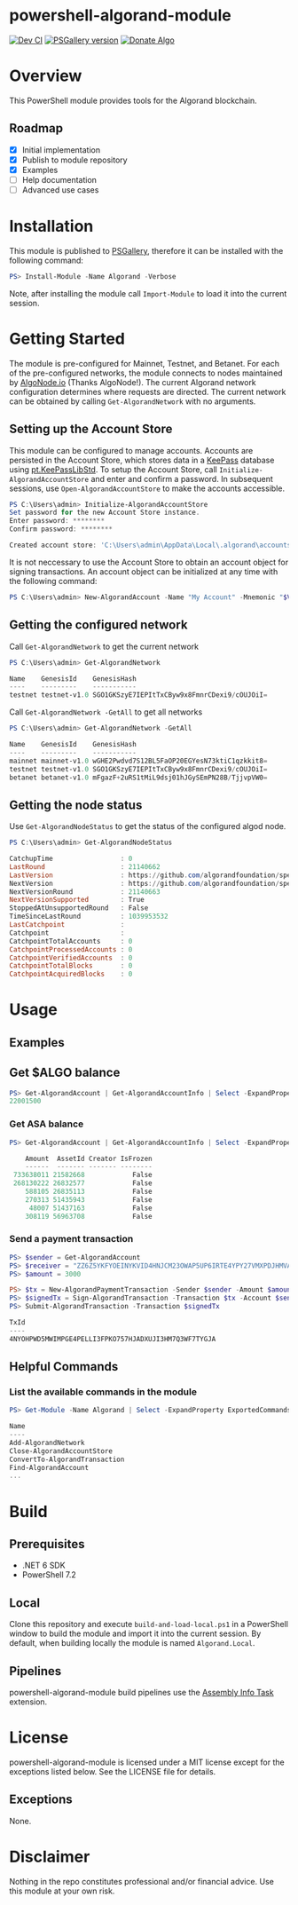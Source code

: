 # powershell-algorand-module
[![Dev CI](https://dev.azure.com/gbo-devops/github-pipelines/_apis/build/status/Algorand.PowerShell/Algorand.PowerShell%20Dev%20CI?branchName=develop)](https://dev.azure.com/gbo-devops/github-pipelines/_build/latest?definitionId=13&branchName=develop)
[![PSGallery version](https://img.shields.io/powershellgallery/v/Algorand?include_prereleases)](https://www.powershellgallery.com/packages/Algorand)
[![Donate Algo](https://img.shields.io/badge/Donate-ALGO-000000.svg?style=flat)](https://algoexplorer.io/address/EJMR773OGLFAJY5L2BCZKNA5PXLDJOWJK4ED4XDYTYH57CG3JMGQGI25DQ)

# Overview
This PowerShell module provides tools for the Algorand blockchain.

## Roadmap
- [x] Initial implementation
- [x] Publish to module repository
- [x] Examples
- [ ] Help documentation 
- [ ] Advanced use cases

# Installation
This module is published to [PSGallery](https://www.powershellgallery.com/packages/Algorand), therefore it can be installed with the following command:

```PowerShell
PS> Install-Module -Name Algorand -Verbose
```

Note, after installing the module call `Import-Module` to load it into the current session.

# Getting Started
The module is pre-configured for Mainnet, Testnet, and Betanet. For each of the pre-configured networks, the module connects to nodes maintained by [AlgoNode.io](https://algonode.io/) (Thanks AlgoNode!). The current Algorand network configuration determines where requests are directed. The current network can be obtained by calling `Get-AlgorandNetwork` with no arguments. 

## Setting up the Account Store
This module can be configured to manage accounts. Accounts are persisted in the Account Store, which stores data in a [KeePass](https://keepass.info/) database using [pt.KeePassLibStd](https://github.com/panteam-net/pt.KeePassLibStd). To setup the Account Store, call `Initialize-AlgorandAccountStore` and enter and confirm a password. In subsequent sessions, use `Open-AlgorandAccountStore` to make the accounts accessible.

```PowerShell
PS C:\Users\admin> Initialize-AlgorandAccountStore
Set password for the new Account Store instance.
Enter password: ********
Confirm password: ********

Created account store: 'C:\Users\admin\AppData\Local\.algorand\accounts.kdbx'
```

It is not neccessary to use the Account Store to obtain an account object for signing transactions. An account object can be initialized at any time with the following command:

```PowerShell
PS C:\Users\admin> New-AlgorandAccount -Name "My Account" -Mnemonic "$ValidMnemonic"
```

## Getting the configured network
Call `Get-AlgorandNetwork` to get the current network

```PowerShell
PS C:\Users\admin> Get-AlgorandNetwork

Name    GenesisId    GenesisHash
----    ---------    -----------
testnet testnet-v1.0 SGO1GKSzyE7IEPItTxCByw9x8FmnrCDexi9/cOUJOiI=
```

Call `Get-AlgorandNetwork -GetAll` to get all networks
 
```PowerShell
PS C:\Users\admin> Get-AlgorandNetwork -GetAll

Name    GenesisId    GenesisHash
----    ---------    -----------
mainnet mainnet-v1.0 wGHE2Pwdvd7S12BL5FaOP20EGYesN73ktiC1qzkkit8=
testnet testnet-v1.0 SGO1GKSzyE7IEPItTxCByw9x8FmnrCDexi9/cOUJOiI=
betanet betanet-v1.0 mFgazF+2uRS1tMiL9dsj01hJGySEmPN28B/TjjvpVW0=
```

## Getting the node status
Use `Get-AlgorandNodeStatus` to get the status of the configured algod node.

```PowerShell
PS C:\Users\admin> Get-AlgorandNodeStatus

CatchupTime                 : 0
LastRound                   : 21140662
LastVersion                 : https://github.com/algorandfoundation/specs/tree/d5ac876d7ede07367dbaa26e149aa42589aac1f7
NextVersion                 : https://github.com/algorandfoundation/specs/tree/d5ac876d7ede07367dbaa26e149aa42589aac1f7
NextVersionRound            : 21140663
NextVersionSupported        : True
StoppedAtUnsupportedRound   : False
TimeSinceLastRound          : 1039953532
LastCatchpoint              :
Catchpoint                  :
CatchpointTotalAccounts     : 0
CatchpointProcessedAccounts : 0
CatchpointVerifiedAccounts  : 0
CatchpointTotalBlocks       : 0
CatchpointAcquiredBlocks    : 0
```

# Usage
## Examples
## Get $ALGO balance
```PowerShell
PS> Get-AlgorandAccount | Get-AlgorandAccountInfo | Select -ExpandProperty Amount
22001500
```

### Get ASA balance
```PowerShell
PS> Get-AlgorandAccount | Get-AlgorandAccountInfo | Select -ExpandProperty Assets

    Amount  AssetId Creator IsFrozen
    ------  ------- ------- --------
 733638011 21582668            False
 268130222 26832577            False
    588105 26835113            False
    270313 51435943            False
     48007 51437163            False
    308119 56963708            False
```

### Send a payment transaction
```PowerShell
PS> $sender = Get-AlgorandAccount
PS> $receiver = "ZZ6Z5YKFYOEINYKVID4HNJCM23OWAP5UP6IRTE4YPY27VMXPDJHMVAWUAY"
PS> $amount = 3000

PS> $tx = New-AlgorandPaymentTransaction -Sender $sender -Amount $amount -Receiver $receiver
PS> $signedTx = Sign-AlgorandTransaction -Transaction $tx -Account $sender
PS> Submit-AlgorandTransaction -Transaction $signedTx

TxId
----
4NYOHPWD5MWIMPGE4PELLI3FPKO757HJADXUJI3HM7Q3WF7TYGJA
```

## Helpful Commands

### List the available commands in the module
```PowerShell
PS> Get-Module -Name Algorand | Select -ExpandProperty ExportedCommands | Select -ExpandProperty Values | Select Name

Name
----
Add-AlgorandNetwork
Close-AlgorandAccountStore
ConvertTo-AlgorandTransaction
Find-AlgorandAccount
...
```

# Build
## Prerequisites
* .NET 6 SDK
* PowerShell 7.2

## Local
Clone this repository and execute `build-and-load-local.ps1` in a PowerShell window to build the module and import it into the current session. By default, when building locally the module is named `Algorand.Local`.

## Pipelines
powershell-algorand-module build pipelines use the [Assembly Info Task](https://github.com/BMuuN/vsts-assemblyinfo-task) extension.

# License
powershell-algorand-module is licensed under a MIT license except for the exceptions listed below. See the LICENSE file for details.

## Exceptions
None.

# Disclaimer
Nothing in the repo constitutes professional and/or financial advice. Use this module at your own risk.